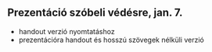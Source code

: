 Prezentáció szóbeli védésre, jan. 7.
------------------------------------

- handout verzió nyomtatáshoz
- prezentációra handout és hosszú szövegek nélküli verzió
